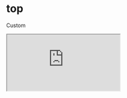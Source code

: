 ---
---

# top

Custom

<div class="iframe_code"><iframe src="https://lstyle.larico.net/dist/top.css" allowfullscreen></iframe></div>
